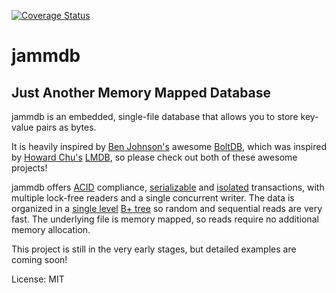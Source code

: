 [![Coverage Status](https://codecov.io/gh/pjtatlow/jammdb/branch/master/graph/badge.svg)](https://codecov.io/gh/pjtatlow/jammdb)

# jammdb

## Just Another Memory Mapped Database

jammdb is an embedded, single-file database that allows you to store key-value pairs as bytes.

It is heavily inspired by [Ben Johnson's](https://twitter.com/benbjohnson) awesome [BoltDB](https://github.com/boltdb/bolt),
which was inspired by [Howard Chu's](https://twitter.com/hyc_symas) [LMDB](http://symas.com/mdb/),
so please check out both of these awesome projects!

jammdb offers
[ACID](https://en.wikipedia.org/wiki/ACID) compliance,
[serializable](https://en.wikipedia.org/wiki/Serializability) and
[isolated](https://en.wikipedia.org/wiki/Isolation_(database_systems)) transactions,
with multiple lock-free readers and a single concurrent writer. The data is organized in a
[single level](https://en.wikipedia.org/wiki/Single-level_store) [B+ tree](https://en.wikipedia.org/wiki/B%2B_tree)
so random and sequential reads are very fast. The underlying file is memory mapped, so reads require no additional memory allocation.

This project is still in the very early stages, but detailed examples are coming soon!

License: MIT
